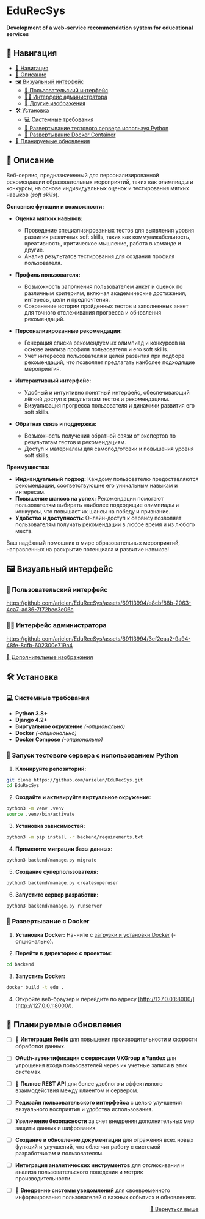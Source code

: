 # EduRecSys
__Development of a web-service recommendation system for educational services__

## 🧭 Навигация
- [🧭 Навигация](#-навигация)
- [📌 Описание](#-описание)
- [🖼️ Визуальный интерфейс](#️-визуальный-интерфейс)
    + [👥 Пользовательский интерфейс](#-пользовательский-интерфейс)
    + [👨‍💼 Интерфейс администратора](#-интерфейс-администратора)
    + [🔗 Другие изображения](https://github.com/arielen/EduRecSys/tree/master/docs/images.md)
- [🛠️ Установка](#️-установка)
    + [💻 Системные требования](#-системные-требования)
    + [🐍 Развертывание тестового сервера используя Python](#-запуск-тестового-сервера-с-использованием-python)
    + [🐳 Развертывание Docker Container](#-развертывание-с-docker)
- [📝 Планируемые обновления](#-планируемые-обновления)

## 📌 Описание
Веб-сервис, предназначенный для персонализированной рекомендации образовательных мероприятий, таких как олимпиады и конкурсы, на основе индивидуальных оценок и тестирования мягких навыков (*soft skills*).

**Основные функции и возможности:**

- **Оценка мягких навыков:**
    + Проведение специализированных тестов для выявления уровня развития различных soft skills, таких как коммуникабельность, креативность, критическое мышление, работа в команде и другие.
    + Анализ результатов тестирования для создания профиля пользователя.

- **Профиль пользователя:**
    + Возможность заполнения пользователем анкет и оценок по различным критериям, включая академические достижения, интересы, цели и предпочтения.
    + Сохранение истории пройденных тестов и заполненных анкет для точного отслеживания прогресса и обновления рекомендаций.

- **Персонализированные рекомендации:**
    + Генерация списка рекомендуемых олимпиад и конкурсов на основе анализа профиля пользователя и его soft skills.
    + Учёт интересов пользователя и целей развития при подборе рекомендаций, что позволяет предлагать наиболее подходящие мероприятия.

- **Интерактивный интерфейс:**
    + Удобный и интуитивно понятный интерфейс, обеспечивающий лёгкий доступ к результатам тестов и рекомендациям.
    + Визуализация прогресса пользователя и динамики развития его soft skills.

- **Обратная связь и поддержка:**
    + Возможность получения обратной связи от экспертов по результатам тестов и рекомендациям.
    + Доступ к материалам для самоподготовки и повышения уровня soft skills.

**Преимущества:**

- **Индивидуальный подход:** Каждому пользователю предоставляются рекомендации, соответствующие его уникальным навыкам и интересам.
- **Повышение шансов на успех:** Рекомендации помогают пользователям выбирать наиболее подходящие олимпиады и конкурсы, что повышает их шансы на победу и признание.
- **Удобство и доступность:** Онлайн-доступ к сервису позволяет пользователям получать рекомендации в любое время и из любого места.

Ваш надёжный помощник в мире образовательных мероприятий, направленных на раскрытие потенциала и развитие навыков!

## 🖼️ Визуальный интерфейс

### 👥 Пользовательский интерфейс
https://github.com/arielen/EduRecSys/assets/69113994/e8cbf88b-2063-4ca7-ad36-7f72bee3e06c

### 👨‍💼 Интерфейс администратора
https://github.com/arielen/EduRecSys/assets/69113994/3ef2eaa2-9a94-48fe-8cfb-602300e719a4

[🔗 Дополнительные изображения](https://github.com/arielen/EduRecSys/tree/master/docs/images.md)

## 🛠️ Установка

### 💻 Системные требования

- **Python 3.8+**
- **Django 4.2+**
- **Виртуальное окружение** *(-опционально)*
- **Docker** *(-опционально)*
- **Docker Compose** *(-опционально)*

### 🐍 Запуск тестового сервера с использованием Python

1. **Клонируйте репозиторий:**
```sh
git clone https://github.com/arielen/EduRecSys.git
cd EduRecSys
```

2. **Создайте и активируйте виртуальное окружение:**
```sh
python3 -m venv .venv
source .venv/bin/activate
```

3. **Установка зависимостей:**
```sh
python3 -m pip install -r backend/requirements.txt
```

4. **Примените миграции базы данных:**
```sh
python3 backend/manage.py migrate
```

5. **Создание суперпользователя:**
```sh
python3 backend/manage.py createsuperuser
```

6. **Запустите сервер разработки:**
```sh
python3 backend/manage.py runserver
```

### 🐳 Развертывание с Docker

1. **Установка Docker:** Начните с [загрузки и установки Docker](https://docs.docker.com/get-docker/) (-опционально).

2. **Перейти в директорию с проектом:**
```sh
cd backend
```

3. **Запустить Docker:**
```sh
docker build -t edu .
```

4. Откройте веб-браузер и перейдите по адресу [http://127.0.0.1:8000/](http://127.0.0.1:8000/).


## 📝 Планируемые обновления

- [ ] 🚧 **Интеграция Redis** для повышения производительности и скорости обработки данных.
- [ ] **OAuth-аутентификация с сервисами VKGroup и Yandex** для упрощения входа пользователей через их учетные записи в этих системах.
- [ ] 🚧 **Полное REST API** для более удобного и эффективного взаимодействия между клиентом и сервером.
- [ ] **Редизайн пользовательского интерфейса** с целью улучшения визуального восприятия и удобства использования.
- [ ] **Увеличение безопасности** за счет внедрения дополнительных мер защиты данных и шифрования.
- [ ] **Создание и обновление документации** для отражения всех новых функций и улучшений, что облегчит работу с системой разработчикам и пользователям.
- [ ] **Интеграция аналитических инструментов** для отслеживания и анализа пользовательского поведения и метрик производительности.
- [ ] 🚧 **Внедрение системы уведомлений** для своевременного информирования пользователей о важных событиях и обновлениях.


<p align="right"><a href="#top">🔼 Вернуться выше</a></p>
